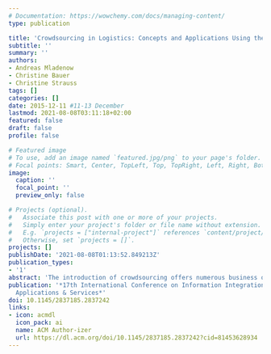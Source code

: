 ```yaml
---
# Documentation: https://wowchemy.com/docs/managing-content/
type: publication

title: 'Crowdsourcing in Logistics: Concepts and Applications Using the Social Crowd'
subtitle: ''
summary: ''
authors:
- Andreas Mladenow
- Christine Bauer
- Christine Strauss
tags: []
categories: []
date: 2015-12-11 #11-13 December
lastmod: 2021-08-08T03:11:18+02:00
featured: false
draft: false
profile: false

# Featured image
# To use, add an image named `featured.jpg/png` to your page's folder.
# Focal points: Smart, Center, TopLeft, Top, TopRight, Left, Right, BottomLeft, Bottom, BottomRight.
image:
  caption: ''
  focal_point: ''
  preview_only: false

# Projects (optional).
#   Associate this post with one or more of your projects.
#   Simply enter your project's folder or file name without extension.
#   E.g. `projects = ["internal-project"]` references `content/project/deep-learning/index.md`.
#   Otherwise, set `projects = []`.
projects: []
publishDate: '2021-08-08T01:13:52.849213Z'
publication_types:
- '1'
abstract: 'The introduction of crowdsourcing offers numerous business opportunities. In recent years, manifold forms of crowdsourcing have emerged on the market – also in logistics. Thereby, the ubiquitous availability and sensor-supported assistance functions of mobile devices support crowdsourcing applications, which promotes contextual interactions between users at the right place at the right time. This paper presents the results of an in-depth- analysis on crowdsourcing in logistics in the course of ongoing research in the field of location-based crowdsourcing (LBCS). This paper analyzes LBCS for both, ‘classic’ logistics as well as ‘information’ logistics. Real-world examples of crowdsourcing applications are used to underpin the two evaluated types of logistics using crowdsourcing. Potential advantages and challenges of logistics with the crowd (‘crowd-logistics’) are discussed. Accordingly, this paper aims to provide the necessary basis for a novel interdisciplinary research field.'
publication: '*17th International Conference on Information Integration and Web-based
  Applications & Services*'
doi: 10.1145/2837185.2837242
links: 
- icon: acmdl
  icon_pack: ai
  name: ACM Author-izer
  url: https://dl.acm.org/doi/10.1145/2837185.2837242?cid=81453628934
---
```

